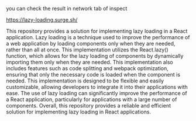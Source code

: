 you can check the result in network tab of inspect

https://lazy-loading.surge.sh/

This repository provides a solution for implementing lazy loading in a React application. Lazy loading is a technique used to improve the performance of a web application by loading components only when they are needed, rather than all at once. This implementation utilizes the React.lazy() function, which allows for the lazy loading of components by dynamically importing them only when they are needed. This implementation also includes features such as code splitting and webpack optimization, ensuring that only the necessary code is loaded when the component is needed. This implementation is designed to be flexible and easily customizable, allowing developers to integrate it into their applications with ease. The use of lazy loading can significantly improve the performance of a React application, particularly for applications with a large number of components. Overall, this repository provides a reliable and efficient solution for implementing lazy loading in React applications.
